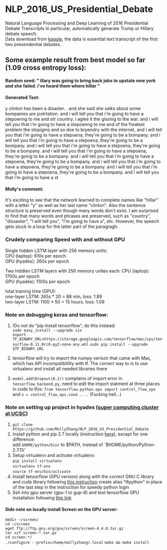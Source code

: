 # NLP_2016_US_Presidential_Debate
Natural Language Processing and Deep Learning of 2016 Presidential Debate Transcripts
In particular, automatically generate Trump or Hillary debate speech.  
Data download from [kaggle](https://www.kaggle.com/mrisdal/2016-us-presidential-debates), the data is essential text transcript of the first two presendential debates.


## Some example result from best model so far (1.09 cross entropy loss):
#### Random seed: " illary was going to bring back jobs to upstate new york and she failed. i've heard them where hillar "  
#### Generated Text:  
y clinton has been a disaster. . and she said she salks about some bompanies are jostrtation. and i will tell you that i'm going to have a stepoenng to me and otr country. i aglee it the gissing to the war. and i will tell you that i'm going to have a stepoenng to me and of the freatest problem the stopigms and so doe to brpendry with the internet, and i will tell you that i'm going to have a stepoena, they're going to be a bompany. and i will tell you that i'm going to have a stepoena, they're going to be a bompany. and i will tell you that i'm going to have a stepoena, they're going to be a bompany. and i will tell you that i'm going to have a stepoena, they're going to be a bompany. and i will tell you that i'm going to have a stepoena, they're going to be a bompany. and i will tell you that i'm going to have a stepoena, they're going to be a bompany. and i will tell you that i'm going to have a stepoena, they're going to be a bompany. and i will tell you that i'm going to have a st

#### Molly's comment:  
It's exciting to see that the network learned to complete names like "hillar" with a letter "y" as well as her last name "clinton". Also the sentence structure is preserved even though many words don't exist. I am surprised to find that many words and phrases are preserved, such as "country", "dissaster", "I will tell you", "I'm going to have a", etc. However, the speech gets stuck in a loop for the latter part of the paragragh. 




### Crudely comparing Speed with and without GPU  
 Single hidden LSTM layer with 256 memory units:  
 CPU (laptop): 610s per epoch  
 GPU (hyades): 260s per epoch

 Two hiddlen LSTM layers with 256 memory unites each:
 CPU (laptop): 1700s per epoch  
 GPU (hyades): 1100s per epoch

 total training time (GPU):  
 one-layer LSTM: 265s * 20 = 88 min, loss: 1.89   
 two-layer LSTM: 1100 * 50 = 15 hours, loss: 1.09 


### Note on debugging keras and tensorflow:
1. !Do not do "pip install tensorflow", do this instead:  
`sudo easy_install --upgrade six`  
`export TF_BINARY_URL=https://storage.googleapis.com/tensorflow/mac/cpu/tensorflow-0.11.0rc0-py2-none-any.whl`
`sudo pip install --upgrade $TF_BINARY_URL`

2. tensorflow will try to import the numpy verison that came with Mac, which has API incompatiblility with tf. The correct way to is to use virtualenv and install all needed libraries there

3. `model.add(Dropout(0.2))` complains of import error in `tensorflow_backend.py`, need to edit the import statment at three places in code to this: `from tensorflow.python.ops import control_flow_ops` and `x = control_flow_ops.cond.....`   (Fucking hell...)


### Note on setting up project in hyades ([super computing cluster at UCSC](https://pleiades.ucsc.edu/hyades/Hyades_QuickStart_Guide))
1. `git clone https://github.com/MollyZhang/NLP_2016_US_Presidential_Debate`
2. Install python and pip 2.7 locally (instruction [here](http://thelazylog.com/install-python-as-local-user-on-linux/)), except for one difference:  
 add `$HOME/python/bin/` to $PATH, instead of `$HOME/python/Python-2.7.11/`
3. Setup virtualenv and activate virtualenv:  
 `pip install virtualenv`  
 `virtualenv tf-env`  
 `source tf-env/bin/activate`
4. Install tensorflow (GPU version) along with the correct GNU C library and cuda library following [this instruction](https://github.com/MollyZhang/AlphaGoPolicyNet/blob/master/install_tensorflow_on_hyades.txt)
 create alias "tfpython" in place of the last step in the instruction for speedy python login
5. Ssh into gpu server (gpu-1 to gup-8) and test tensorflow GPU installation following [this link](https://www.tensorflow.org/versions/r0.11/how_tos/using_gpu/index.html) 

 #### Side note on locally install Screen on the GPU server:  
 `mkdir ~/screen/`  
 `cd ~/screen`  
 `wget ftp://ftp.gnu.org/gnu/screen/screen-4.4.0.tar.gz`  
 `tar xzf screen-*.tar.gz`  
 `cd screen-*/`  
 `./configure --prefix=/home/mollyzhang/.local`
 `make && make install`

